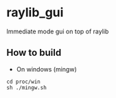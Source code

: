 # raylib_gui
Immediate mode gui on top of raylib

## How to build

- On windows (mingw)
```shell
cd proc/win
sh ./mingw.sh
```
